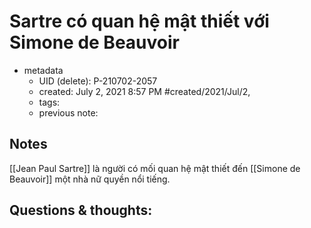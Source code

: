 # Sartre có quan hệ mật thiết với Simone de Beauvoir

- metadata
	- UID (delete): P-210702-2057
	- created: July 2, 2021 8:57 PM #created/2021/Jul/2,
	- tags:
	- previous note:

## Notes
[[Jean Paul Sartre]] là người có mối quan hệ mật thiết đến [[Simone de Beauvoir]] một nhà nữ quyền nổi tiếng.

## Questions & thoughts:
